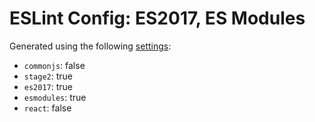 # ESLint Config: ES2017, ES Modules

Generated using the following [settings](https://github.com/wildpeaks/packages-eslint-config#readme):

- `commonjs`: false
- `stage2`: true
- `es2017`: true
- `esmodules`: true
- `react`: false
	